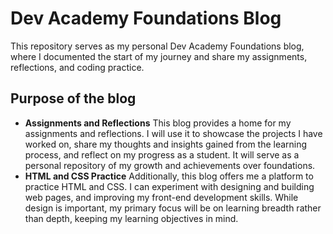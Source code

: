 # Dev Academy Foundations Blog
This repository serves as my personal Dev Academy Foundations blog, where I documented the start of my journey and share my assignments, reflections, and coding practice.

## Purpose of the blog
  * **Assignments and Reflections** This blog provides a home for my assignments and reflections. I will use it to showcase the projects I have worked on, share my thoughts and insights gained from the learning process, and reflect on my progress as a student. It will serve as a personal repository of my growth and achievements over foundations.
  * **HTML and CSS Practice** Additionally, this blog offers me a platform to practice HTML and CSS. I can experiment with designing and building web pages, and improving my front-end development skills. While design is important, my primary focus will be on learning breadth rather than depth, keeping my learning objectives in mind.
